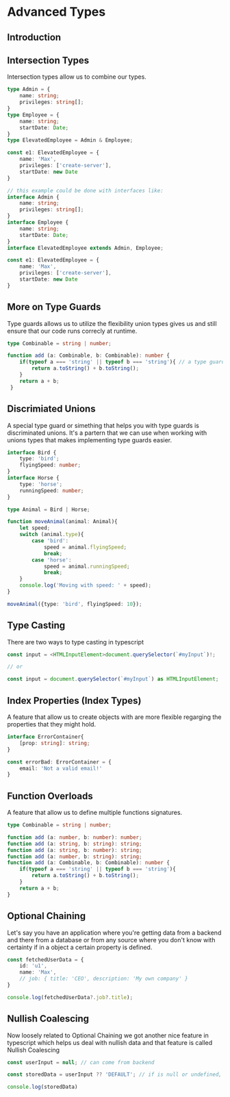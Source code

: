 # Advanced Types

## Introduction


## Intersection Types

Intersection types allow us to combine our types.

```typescript
type Admin = {
    name: string;
    privileges: string[];
}
type Employee = {
    name: string;
    startDate: Date;
}
type ElevatedEmployee = Admin & Employee;

const e1: ElevatedEmployee = {
    name: 'Max',
    privileges: ['create-server'],
    startDate: new Date
}
```
```typescript 
// this example could be done with interfaces like:
interface Admin {
    name: string;
    privileges: string[];
}
interface Employee {
    name: string;
    startDate: Date;
}
interface ElevatedEmployee extends Admin, Employee;

const e1: ElevatedEmployee = {
    name: 'Max',
    privileges: ['create-server'],
    startDate: new Date
}
```

## More on Type Guards

Type guards allows us to utilize the flexibility union types gives us and still ensure that our code runs correcly at runtime.

```typescript
type Combinable = string | number;

function add (a: Combinable, b: Combinable): number {
    if(typeof a === 'string' || typeof b === 'string'){ // a type guard example
        return a.toString() + b.toString();
    }
    return a + b;
 }
```

## Discrimiated Unions

A special type guard or simething that helps you with type guards is discriminated unions. It's a partern that we can use when working with unions types that makes implementing type guards easier.

```typescript
interface Bird {
    type: 'bird';
    flyingSpeed: number;
}
interface Horse {
    type: 'horse';
    runningSpeed: number;
}

type Animal = Bird | Horse;

function moveAnimal(animal: Animal){
    let speed;
    switch (animal.type){
        case 'bird':
            speed = animal.flyingSpeed;
            break;
        case 'horse':
            speed = animal.runningSpeed;
            break;
    }
    console.log('Moving with speed: ' + speed);
}

moveAnimal({type: 'bird', flyingSpeed: 10});
```

## Type Casting

There are two ways to type casting in typescript

```typescript
const input = <HTMLInputElement>document.querySelector(`#myInput`)!;

// or

const input = document.querySelector(`#myInput`) as HTMLInputElement;
```


## Index Properties (Index Types)

A feature that allow us to create objects with are more flexible regarging the properties that they might hold.

```typescript
interface ErrorContainer{ 
    [prop: string]: string;
}

const errorBad: ErrorContainer = {
    email: 'Not a valid email!'
}
```

## Function Overloads

A feature that allow us to define multiple functions signatures.

```typescript
type Combinable = string | number;

function add (a: number, b: number): number;
function add (a: string, b: string): string;
function add (a: string, b: number): string;
function add (a: number, b: string): string;
function add (a: Combinable, b: Combinable): number {
    if(typeof a === 'string' || typeof b === 'string'){
        return a.toString() + b.toString();
    }
    return a + b;
}
```

## Optional Chaining

Let's say you have an application where you're getting data from a backend and there from a database or from any source where you don't know with certainty if in a object a certain property is defined.

```typescript
const fetchedUserData = {
    id: 'u1',
    name: 'Max',
    // job: { title: 'CEO', description: 'My own company' }
}

console.log(fetchedUserData?.job?.title);
```

## Nullish Coalescing

Now loosely related to Optional Chaining we got another nice feature in typescript which helps us deal with nullish data and that feature is called Nullish Coalescing

```typescript
const userInput = null; // can come from backend

const storedData = userInput ?? 'DEFAULT'; // if is null or undefined, not empty string

console.log(storedData)
```